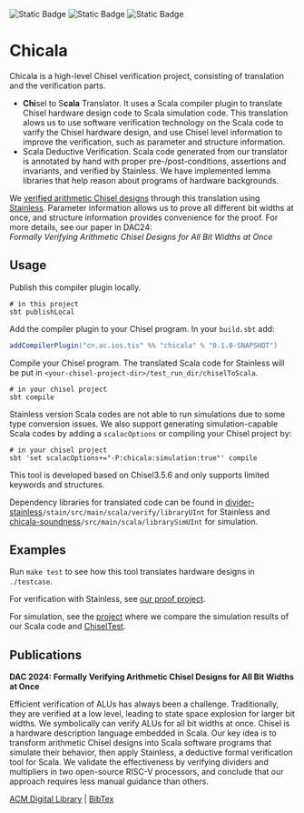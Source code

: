 ![Static Badge](https://img.shields.io/badge/-sel-gray?label=chi&labelColor=blue&link=https%3A%2F%2Fgithub.com%2Fchipsalliance%2Fchisel) 
![Static Badge](https://img.shields.io/badge/s-cala-blue?link=https%3A%2F%2Fgithub.com%2Fscala%2Fscala)
![Static Badge](https://img.shields.io/badge/chicala-blue?link=https%3A%2F%2Fgithub.com%2Ffengwz17%2Fchiikawa-pic%2Fraw%2Fmain%2FWechatIMG51.jpg) 

# Chicala 

Chicala is a high-level Chisel verification project, 
consisting of translation and the verification parts.


- **Chi**sel to S**cala** Translator.
It uses a Scala compiler plugin to translate Chisel hardware design code to
Scala simulation code.
This translation alows us to use software verification technology on the Scala
code to varify the Chisel hardware design, and use Chisel level information to
improve the verification, such as parameter and structure information.
- Scala Deductive Verification.
Scala code generated from our translator is annotated by hand with proper pre-/post-conditions,
assertions and invariants, and verified by Stainless.
We have implemented lemma libraries that help reason about programs of hardware backgrounds.

We [verified arithmetic Chisel
designs](https://github.com/fengwz17/divider-stainless) through this translation
using [Stainless](https://github.com/epfl-lara/stainless).
Parameter information allows us to prove all different bit widths at once, and
structure information provides convenience for the proof.
For more details, see our paper in DAC24:  
*Formally Verifying Arithmetic Chisel Designs for All Bit Widths at Once*

## Usage

Publish this compiler plugin locally.

```shell
# in this project
sbt publishLocal
```

Add the compiler plugin to your Chisel program.
In your `build.sbt` add:

```scala
addCompilerPlugin("cn.ac.ios.tis" %% "chicala" % "0.1.0-SNAPSHOT")
```

Compile your Chisel program.
The translated Scala code for Stainless will be put in
`<your-chisel-project-dir>/test_run_dir/chiselToScala`.

```shell
# in your chisel project
sbt compile
```

Stainless version Scala codes are not able to run simulations due to some type
conversion issues.
We also support generating simulation-capable Scala codes by adding a
`scalacOptions` or compiling your Chisel project by:

```shell
# in your chisel project
sbt 'set scalacOptions+="-P:chicala:simulation:true"' compile
```

This tool is developed based on Chisel3.5.6 and only supports limited keywords
and structures.

Dependency libraries for translated code can be found in
[divider-stainless](https://github.com/fengwz17/divider-stainless)`/stain/src/main/scala/verify/libraryUInt`
for Stainless and
[chicala-soundness](https://github.com/liuyic00/chicala-soundness)`/src/main/scala/librarySimUInt`
for simulation.

## Examples

Run `make test` to see how this tool translates hardware designs in  `./testcase`.

For verification with Stainless, see
[our proof project](https://github.com/fengwz17/divider-stainless).

For simulation, see the [project](https://github.com/liuyic00/chicala-soundness)
where we compare the simulation results of our Scala code and
[ChiselTest](https://github.com/ucb-bar/chiseltest).

## Publications

**DAC 2024: Formally Verifying Arithmetic Chisel Designs for All Bit Widths at Once**

Efficient verification of ALUs has always been a challenge. Traditionally, they are verified at a low level, leading to state space explosion for larger bit widths. We symbolically can verify ALUs for all bit widths at once.
Chisel is a hardware description language embedded in Scala. Our key idea is to transform arithmetic Chisel designs into Scala software programs that simulate their behavior, then apply Stainless, a deductive formal verification tool for Scala. We validate the effectiveness by verifying dividers and multipliers in two open-source RISC-V processors, and conclude that our approach requires less manual guidance than others.

[ACM Digital Library](https://dl.acm.org/doi/10.1145/3649329.3657311) | [BibTex](https://dblp.org/rec/conf/dac/FengL0J0W24.html?view=bibtex&param=1)
